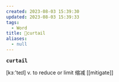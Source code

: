 ```yaml
---
created: 2023-08-03 15:39:30
updated: 2023-08-03 15:39:33
tags:
  - Word
title: 📖curtail
aliases:
  - null
---
```


<pre><strong>curtail</strong></pre>
[kɜː'teɪl]
v. to reduce or limit 缩减
[[mitigate]]
